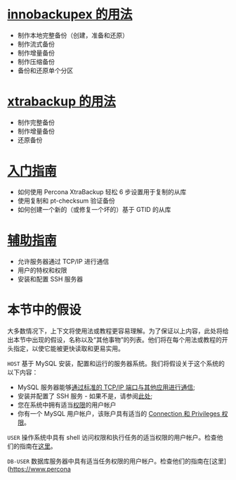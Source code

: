 # [**innobackupex** 的用法](Recipes/Recipes-for-innobackupex.md)

* 制作本地完整备份（创建，准备和还原）
* 制作流式备份
* 制作增量备份
* 制作压缩备份
* 备份和还原单个分区

# [**xtrabackup** 的用法](Recipes/Recipes-for-xtrabackup.md)

* 制作完整备份
* 制作增量备份
* 还原备份

# [入门指南](Recipes/How-Tos.md)

* 如何使用 Percona XtraBackup 轻松 6 步设置用于复制的从库
* 使用复制和 pt-checksum 验证备份
* 如何创建一个新的（或修复一个坏的）基于 GTID 的从库

# [辅助指南](Recipes/Auxiliary-Guides.md)

* 允许服务器通过 TCP/IP 进行通信
* 用户的特权和权限
* 安装和配置 SSH 服务器

# 本节中的假设

大多数情况下，上下文将使用法或教程更容易理解。为了保证以上内容，此处将给出本节中出现的假设，名称以及“其他事物”的列表。他们将在每个用法或教程的开头指定，以使它能被更快读取和更易实用。

`HOST`
基于 MySQL 安装，配置和运行的服务器系统。我们将假设关于这个系统的以下内容：

* MySQL 服务器能够[通过标准的 TCP/IP 端口与其他应用进行通信](https://www.percona.com/doc/percona-xtrabackup/LATEST/howtos/enabling_tcp.html);
* 安装并配置了 SSH 服务 - 如果不是，请参阅[此处](https://www.percona.com/doc/percona-xtrabackup/LATEST/howtos/ssh_server.html);
* 您在系统中拥有适当[权限](https://www.percona.com/doc/percona-xtrabackup/LATEST/howtos/permissions.html)的用户帐户
* 你有一个 MySQL 用户帐户，该账户具有适当的 [Connection 和 Privileges 权限](https://www.percona.com/doc/percona-xtrabackup/LATEST/using_xtrabackup/privileges.html#privileges)。

`USER`
    操作系统中具有 shell 访问权限和执行任务的适当权限的用户帐户。检查他们的指南在[这里](https://www.percona.com/doc/percona-xtrabackup/LATEST/howtos/permissions.html)。
    
`DB-USER`
    数据库服务器中具有适当任务权限的用户帐户。检查他们的指南在[这里](https://www.percona
